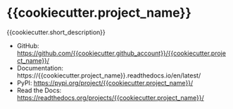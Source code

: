 # {{cookiecutter.project_name}}

{{cookiecutter.short_description}}

- GitHub: https://github.com/{{cookiecutter.github_account}}/{{cookiecutter.project_name}}/
- Documentation: https://{{cookiecutter.project_name}}.readthedocs.io/en/latest/
- PyPI: https://pypi.org/project/{{cookiecutter.project_name}}/
- Read the Docs: https://readthedocs.org/projects/{{cookiecutter.project_name}}/
